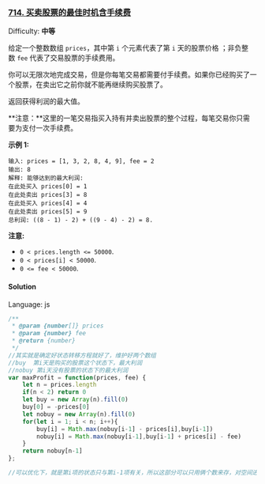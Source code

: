 ### [714\. 买卖股票的最佳时机含手续费](https://leetcode-cn.com/problems/best-time-to-buy-and-sell-stock-with-transaction-fee/)

Difficulty: **中等**


给定一个整数数组 `prices`，其中第 `i` 个元素代表了第 `i` 天的股票价格 ；非负整数 `fee` 代表了交易股票的手续费用。

你可以无限次地完成交易，但是你每笔交易都需要付手续费。如果你已经购买了一个股票，在卖出它之前你就不能再继续购买股票了。

返回获得利润的最大值。

**注意：**这里的一笔交易指买入持有并卖出股票的整个过程，每笔交易你只需要为支付一次手续费。

**示例 1:**

```
输入: prices = [1, 3, 2, 8, 4, 9], fee = 2
输出: 8
解释: 能够达到的最大利润:  
在此处买入 prices[0] = 1
在此处卖出 prices[3] = 8
在此处买入 prices[4] = 4
在此处卖出 prices[5] = 9
总利润: ((8 - 1) - 2) + ((9 - 4) - 2) = 8.
```

**注意:**

*   `0 < prices.length <= 50000`.
*   `0 < prices[i] < 50000`.
*   `0 <= fee < 50000`.


#### Solution

Language: js

```js
​/**
 * @param {number[]} prices
 * @param {number} fee
 * @return {number}
 */
//其实就是确定好状态转移方程就好了，维护好两个数组
//buy  第i天是购买的股票这个状态下，最大利润
//nobuy 第i天没有股票的状态下的最大利润
var maxProfit = function(prices, fee) {
    let n = prices.length
    if(n < 2) return 0
    let buy = new Array(n).fill(0)
    buy[0] = -prices[0]
    let nobuy = new Array(n).fill(0)
    for(let i = 1; i < n; i++){
        buy[i] = Math.max(nobuy[i-1] - prices[i],buy[i-1])
        nobuy[i] = Math.max(nobuy[i-1],buy[i-1] + prices[i] - fee)
    }
    return nobuy[n-1]
};

//可以优化下，就是第i项的状态只与第i-1项有关，所以这部分可以只用俩个数来存，对空间进行一些优化
```


